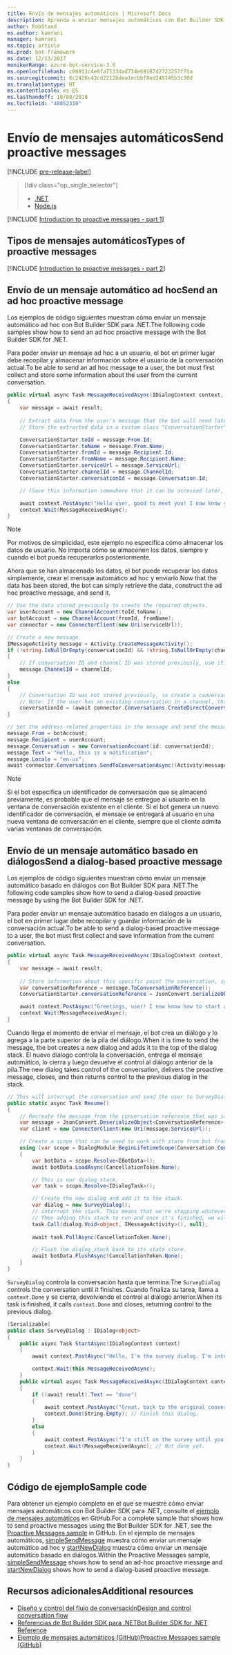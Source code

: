 ```yaml
---
title: Envío de mensajes automáticos | Microsoft Docs
description: Aprenda a enviar mensajes automáticos con Bot Builder SDK para .NET.
author: RobStand
ms.author: kamrani
manager: kamrani
ms.topic: article
ms.prod: bot-framework
ms.date: 12/13/2017
monikerRange: azure-bot-service-3.0
ms.openlocfilehash: c00913c4e6fa7133dad734e69167d2723257f75a
ms.sourcegitcommit: 6c2426c43cd2212bdea1ecbbf8ed245145b3c30d
ms.translationtype: HT
ms.contentlocale: es-ES
ms.lasthandoff: 10/08/2018
ms.locfileid: "48852310"
---
```

# <a name="send-proactive-messages"></a><span data-ttu-id="37830-103">Envío de mensajes automáticos</span><span class="sxs-lookup"><span data-stu-id="37830-103">Send proactive messages</span></span>

[!INCLUDE [pre-release-label](../includes/pre-release-label-v3.md)]

> [!div class="op_single_selector"]
> - [.NET](../dotnet/bot-builder-dotnet-proactive-messages.md)
> - [Node.js](../nodejs/bot-builder-nodejs-proactive-messages.md)

[!INCLUDE [Introduction to proactive messages - part 1](../includes/snippet-proactive-messages-intro-1.md)]

## <a name="types-of-proactive-messages"></a><span data-ttu-id="37830-106">Tipos de mensajes automáticos</span><span class="sxs-lookup"><span data-stu-id="37830-106">Types of proactive messages</span></span> 

[!INCLUDE [Introduction to proactive messages - part 2](../includes/snippet-proactive-messages-intro-2.md)]

## <a name="send-an-ad-hoc-proactive-message"></a><span data-ttu-id="37830-107">Envío de un mensaje automático ad hoc</span><span class="sxs-lookup"><span data-stu-id="37830-107">Send an ad hoc proactive message</span></span>

<span data-ttu-id="37830-108">Los ejemplos de código siguientes muestran cómo enviar un mensaje automático ad hoc con Bot Builder SDK para .NET.</span><span class="sxs-lookup"><span data-stu-id="37830-108">The following code samples show how to send an ad hoc proactive message with the Bot Builder SDK for .NET.</span></span>

<span data-ttu-id="37830-109">Para poder enviar un mensaje ad hoc a un usuario, el bot en primer lugar debe recopilar y almacenar información sobre el usuario de la conversación actual.</span><span class="sxs-lookup"><span data-stu-id="37830-109">To be able to send an ad hoc message to a user, the bot must first collect and store some information about the user from the current conversation.</span></span> 

```cs
public virtual async Task MessageReceivedAsync(IDialogContext context, IAwaitable<IMessageActivity> result)
{
    var message = await result;
    
    // Extract data from the user's message that the bot will need later to send an ad hoc message to the user. 
    // Store the extracted data in a custom class "ConversationStarter" (not shown here).

    ConversationStarter.toId = message.From.Id;
    ConversationStarter.toName = message.From.Name;
    ConversationStarter.fromId = message.Recipient.Id;
    ConversationStarter.fromName = message.Recipient.Name;
    ConversationStarter.serviceUrl = message.ServiceUrl;
    ConversationStarter.channelId = message.ChannelId;
    ConversationStarter.conversationId = message.Conversation.Id;

    // (Save this information somewhere that it can be accessed later, such as in a database.)

    await context.PostAsync("Hello user, good to meet you! I now know your address and can send you notifications in the future.");
    context.Wait(MessageReceivedAsync);
}
```
> [!NOTE]
> Por motivos de simplicidad, este ejemplo no especifica cómo almacenar los datos de usuario. No importa cómo se almacenen los datos, siempre y cuando el bot pueda recuperarlos posteriormente.

<span data-ttu-id="37830-112">Ahora que se han almacenado los datos, el bot puede recuperar los datos simplemente, crear el mensaje automático ad hoc y enviarlo.</span><span class="sxs-lookup"><span data-stu-id="37830-112">Now that the data has been stored, the bot can simply retrieve the data, construct the ad hoc proactive message, and send it.</span></span> 

```cs
// Use the data stored previously to create the required objects.
var userAccount = new ChannelAccount(toId,toName);
var botAccount = new ChannelAccount(fromId, fromName);
var connector = new ConnectorClient(new Uri(serviceUrl));

// Create a new message.
IMessageActivity message = Activity.CreateMessageActivity();
if (!string.IsNullOrEmpty(conversationId) && !string.IsNullOrEmpty(channelId))  
{
    // If conversation ID and channel ID was stored previously, use it.
    message.ChannelId = channelId;
}
else
{
    // Conversation ID was not stored previously, so create a conversation. 
    // Note: If the user has an existing conversation in a channel, this will likely create a new conversation window.
    conversationId = (await connector.Conversations.CreateDirectConversationAsync( botAccount, userAccount)).Id;
}

// Set the address-related properties in the message and send the message.
message.From = botAccount;
message.Recipient = userAccount;
message.Conversation = new ConversationAccount(id: conversationId);
message.Text = "Hello, this is a notification";
message.Locale = "en-us";
await connector.Conversations.SendToConversationAsync((Activity)message);
```

> [!NOTE]
> Si el bot especifica un identificador de conversación que se almacenó previamente, es probable que el mensaje se entregue al usuario en la ventana de conversación existente en el cliente. Si el bot genera un nuevo identificador de conversación, el mensaje se entregará al usuario en una nueva ventana de conversación en el cliente, siempre que el cliente admita varias ventanas de conversación. 

## <a name="send-a-dialog-based-proactive-message"></a><span data-ttu-id="37830-115">Envío de un mensaje automático basado en diálogos</span><span class="sxs-lookup"><span data-stu-id="37830-115">Send a dialog-based proactive message</span></span>

<span data-ttu-id="37830-116">Los ejemplos de código siguientes muestran cómo enviar un mensaje automático basado en diálogos con Bot Builder SDK para .NET.</span><span class="sxs-lookup"><span data-stu-id="37830-116">The following code samples show how to send a dialog-based proactive message by using the Bot Builder SDK for .NET.</span></span>

<span data-ttu-id="37830-117">Para poder enviar un mensaje automático basado en diálogos a un usuario, el bot en primer lugar debe recopilar y guardar información de la conversación actual.</span><span class="sxs-lookup"><span data-stu-id="37830-117">To be able to send a dialog-based proactive message to a user, the bot must first collect and save information from the current conversation.</span></span> 

```cs
public virtual async Task MessageReceivedAsync(IDialogContext context, IAwaitable<IMessageActivity> result)
{
    var message = await result;
    
    // Store information about this specific point the conversation, so that the bot can resume this conversation later.
    var conversationReference = message.ToConversationReference();
    ConversationStarter.conversationReference = JsonConvert.SerializeObject(conversationReference);

    await context.PostAsync("Greetings, user! I now know how to start a proactive message to you."); 
    context.Wait(MessageReceivedAsync);
}
```

<span data-ttu-id="37830-118">Cuando llega el momento de enviar el mensaje, el bot crea un diálogo y lo agrega a la parte superior de la pila del diálogo.</span><span class="sxs-lookup"><span data-stu-id="37830-118">When it is time to send the message, the bot creates a new dialog and adds it to the top of the dialog stack.</span></span> <span data-ttu-id="37830-119">El nuevo diálogo controla la conversación, entrega el mensaje automático, lo cierra y luego devuelve el control al diálogo anterior de la pila.</span><span class="sxs-lookup"><span data-stu-id="37830-119">The new dialog takes control of the conversation, delivers the proactive message, closes, and then returns control to the previous dialog in the stack.</span></span> 

```cs
// This will interrupt the conversation and send the user to SurveyDialog, then wait until that's done 
public static async Task Resume() 
{
    // Recreate the message from the conversation reference that was saved previously.
    var message = JsonConvert.DeserializeObject<ConversationReference>(conversationReference).GetPostToBotMessage(); 
    var client = new ConnectorClient(new Uri(message.ServiceUrl));

    // Create a scope that can be used to work with state from bot framework.
    using (var scope = DialogModule.BeginLifetimeScope(Conversation.Container, message))
    {
        var botData = scope.Resolve<IBotData>();
        await botData.LoadAsync(CancellationToken.None);

        // This is our dialog stack.
        var task = scope.Resolve<IDialogTask>();

        // Create the new dialog and add it to the stack.
        var dialog = new SurveyDialog();
        // interrupt the stack. This means that we're stopping whatever conversation that is currently happening with the user
        // Then adding this stack to run and once it's finished, we will be back to the original conversation
        task.Call(dialog.Void<object, IMessageActivity>(), null);
        
        await task.PollAsync(CancellationToken.None);

        // Flush the dialog stack back to its state store.
        await botData.FlushAsync(CancellationToken.None);        
    }
}
```
<span data-ttu-id="37830-120">`SurveyDialog` controla la conversación hasta que termina.</span><span class="sxs-lookup"><span data-stu-id="37830-120">The `SurveyDialog` controls the conversation until it finishes.</span></span> <span data-ttu-id="37830-121">Cuando finaliza su tarea, llama a `context.Done` y se cierra, devolviendo el control al diálogo anterior.</span><span class="sxs-lookup"><span data-stu-id="37830-121">When its task is finished, it calls `context.Done` and closes, returning control to the previous dialog.</span></span> 

```cs
[Serializable]
public class SurveyDialog : IDialog<object>
{
    public async Task StartAsync(IDialogContext context)
    {
        await context.PostAsync("Hello, I'm the survey dialog. I'm interrupting your conversation to ask you a question. Type \"done\" to resume");

        context.Wait(this.MessageReceivedAsync);
    }
    public virtual async Task MessageReceivedAsync(IDialogContext context, IAwaitable<IMessageActivity> result)
    {
        if ((await result).Text == "done")
        {
            await context.PostAsync("Great, back to the original conversation!");
            context.Done(String.Empty); // Finish this dialog.
        }
        else
        {
            await context.PostAsync("I'm still on the survey until you type \"done\"");
            context.Wait(MessageReceivedAsync); // Not done yet.
        }
    }
}
```

## <a name="sample-code"></a><span data-ttu-id="37830-122">Código de ejemplo</span><span class="sxs-lookup"><span data-stu-id="37830-122">Sample code</span></span>

<span data-ttu-id="37830-123">Para obtener un ejemplo completo en el que se muestre cómo enviar mensajes automáticos con Bot Builder SDK para .NET, consulte el <a href="https://aka.ms/proactive-messaging-cs-v3 " target="_blank">ejemplo de mensajes automáticos</a> en GitHub.</span><span class="sxs-lookup"><span data-stu-id="37830-123">For a complete sample that shows how to send proactive messages using the Bot Builder SDK for .NET, see the <a href="https://aka.ms/proactive-messaging-cs-v3 " target="_blank">Proactive Messages sample</a> in GitHub.</span></span> <span data-ttu-id="37830-124">En el ejemplo de mensajes automáticos, <a href="https://aka.ms/proactive-sendmessage-cs-v3 " target="_blank">simpleSendMessage</a> muestra cómo enviar un mensaje automático ad hoc y <a href="https://aka.ms/proactive-newdialog-cs-v3 " target="_blank">startNewDialog</a> muestra cómo enviar un mensaje automático basado en diálogos.</span><span class="sxs-lookup"><span data-stu-id="37830-124">Within the Proactive Messages sample, <a href="https://aka.ms/proactive-sendmessage-cs-v3 " target="_blank">simpleSendMessage</a> shows how to send an ad-hoc proactive message and <a href="https://aka.ms/proactive-newdialog-cs-v3 " target="_blank">startNewDialog</a> shows how to send a dialog-based proactive message.</span></span> 

## <a name="additional-resources"></a><span data-ttu-id="37830-125">Recursos adicionales</span><span class="sxs-lookup"><span data-stu-id="37830-125">Additional resources</span></span>

- [<span data-ttu-id="37830-126">Diseño y control del flujo de conversación</span><span class="sxs-lookup"><span data-stu-id="37830-126">Design and control conversation flow</span></span>](../bot-service-design-conversation-flow.md)
- <span data-ttu-id="37830-127"><a href="/dotnet/api/?view=botbuilder-3.11.0" target="_blank">Referencias de Bot Builder SDK para .NET</a></span><span class="sxs-lookup"><span data-stu-id="37830-127"><a href="/dotnet/api/?view=botbuilder-3.11.0" target="_blank">Bot Builder SDK for .NET Reference</a></span></span>
- <span data-ttu-id="37830-128"><a href="https://github.com/Microsoft/BotBuilder-Samples/tree/master/CSharp/core-proactiveMessages" target="_blank">Ejemplo de mensajes automáticos (GitHub)</a></span><span class="sxs-lookup"><span data-stu-id="37830-128"><a href="https://github.com/Microsoft/BotBuilder-Samples/tree/master/CSharp/core-proactiveMessages" target="_blank">Proactive Messages sample (GitHub)</a></span></span>

